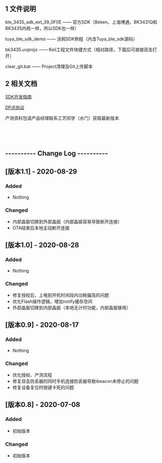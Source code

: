 
## 1 文件说明

ble_3435_sdk_ext_39_0F0E —— 官方SDK（Beken，上海博通，BK3431Q和BK3435内核一样，所以SDK也一样）    

tuya_ble_sdk_demo —— 涂鸦SDK例程（内含Tuya_ble_sdk源码）    

bk3435.uvprojx —— Keil工程文件快捷方式（相对路径，下载后可直接双击打开）    

clear_git.bat —— Project清理及Git上传脚本     


## 2 相关文档

[SDK开发指南](https://docs.tuya.com/zh/iot/smart-product-solution/outdoor/lost/user-guide?id=K9qhcltt0zmdn)  

[DP点协议](https://docs.tuya.com/zh/iot/smart-product-solution/outdoor/lost/dpprotocol?id=K9qhc1o8v9b9f)  

产测资料包请产品经理联系工艺同学（水门）获取最新版本      

   

​      

​     

## ---------- Change Log ----------

## [版本1.1] - 2020-08-29

### Added

- Nothing

### Changed

- 内部晶振切换到外部晶振（内部晶振容易导致断开连接）
- OTA结束后本地主动断开连接

## [版本1.0] - 2020-08-28

### Added

- Nothing

### Changed

- 修复授权后，上电到开机时间段内功耗偏高的问题
- 优化Flash操作逻辑，增加notify缓存空间
- 外部晶振切换到内部晶振（本地无计时功能，内部晶振够用）


## [版本0.9] - 2020-08-17

### Added

- Nothing

### Changed

- 优化授权、产测流程
- 修复双击防丢器的同时手机连接防丢器导致ibeacon未停止的问题
- 修复设备复位时按键卡死的问题


## [版本0.8] - 2020-07-08

### Added

- 初始版本

### Changed

- 初始版本











